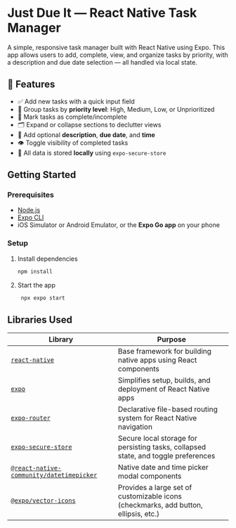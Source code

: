 # Just Due It — React Native Task Manager

A simple, responsive task manager built with React Native using Expo. This app allows users to add, complete, view, and organize tasks by priority, with a description and due date selection — all handled via local state.

## 📱 Features

- ✅ Add new tasks with a quick input field
- 📂 Group tasks by **priority level**: High, Medium, Low, or Unprioritized
- 🎯 Mark tasks as complete/incomplete
- 🗂 Expand or collapse sections to declutter views
- 📅 Add optional **description**, **due date**, and **time**
- 👁 Toggle visibility of completed tasks
- 🧠 All data is stored **locally** using `expo-secure-store`

## Getting Started

### Prerequisites

- [Node.js](https://nodejs.org/)
- [Expo CLI](https://docs.expo.dev/get-started/installation/)
- iOS Simulator or Android Emulator, or the **Expo Go app** on your phone

### Setup

1. Install dependencies

   ```bash
   npm install
   ```

2. Start the app

   ```bash
    npx expo start
   ```

## Libraries Used

| Library                                                                                                   | Purpose                                                                             |
| --------------------------------------------------------------------------------------------------------- | ----------------------------------------------------------------------------------- |
| [`react-native`](https://reactnative.dev/)                                                                | Base framework for building native apps using React components                      |
| [`expo`](https://expo.dev/)                                                                               | Simplifies setup, builds, and deployment of React Native apps                       |
| [`expo-router`](https://expo.github.io/router/)                                                           | Declarative file-based routing system for React Native navigation                   |
| [`expo-secure-store`](https://docs.expo.dev/versions/latest/sdk/securestore/)                             | Secure local storage for persisting tasks, collapsed state, and toggle preferences  |
| [`@react-native-community/datetimepicker`](https://github.com/react-native-datetimepicker/datetimepicker) | Native date and time picker modal components                                        |
| [`@expo/vector-icons`](https://icons.expo.dev/)                                                           | Provides a large set of customizable icons (checkmarks, add button, ellipsis, etc.) |
